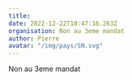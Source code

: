 ```yaml
---
title: 
date: 2022-12-22T18:47:16.263Z
organisation: Non au 3eme mandat 
author: Pierre
avatar: "/img/pays/SN.svg"
---
```


Non au 3eme mandat 
